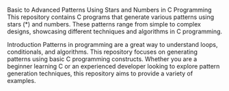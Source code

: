 Basic to Advanced Patterns Using Stars and Numbers in C Programming
This repository contains C programs that generate various patterns using stars (*) and numbers. 
These patterns range from simple to complex designs, showcasing different techniques and algorithms in C programming.


Introduction
Patterns in programming are a great way to understand loops, conditionals, and algorithms. 
This repository focuses on generating patterns using basic C programming constructs. 
Whether you are a beginner learning C or an experienced developer looking to explore pattern generation techniques, 
this repository aims to provide a variety of examples.

